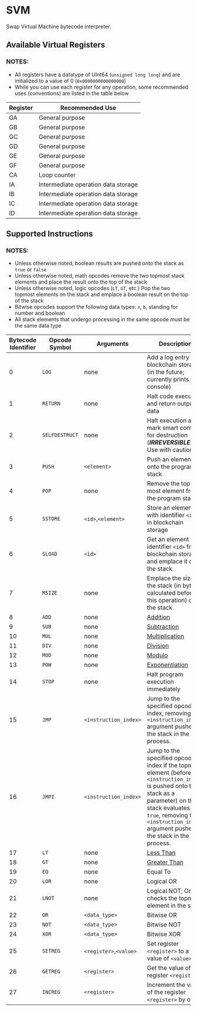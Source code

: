 # SVM
Swap Virtual Machine bytecode interpreter.

## Available Virtual Registers

### NOTES:
* All registers have a datatype of UInt64 (`unsigned long long`) and are initialized to a value of 0 (`0x0000000000000000`)
* While you can use each register for any operation, some recommended uses (conventions) are listed in the table below

|Register|Recommended Use|
|--------|---------------|
|GA|General purpose|
|GB|General purpose|
|GC|General purpose|
|GD|General purpose|
|GE|General purpose|
|GF|General purpose|
|CA|Loop counter|
|IA|Intermediate operation data storage|
|IB|Intermediate operation data storage|
|IC|Intermediate operation data storage|
|ID|Intermediate operation data storage|

## Supported Instructions

### NOTES:
* Unless otherwise noted, boolean results are pushed onto the stack as `true` or `false`
* Unless otherwise noted, math opcodes remove the two topmost stack elements and place the result onto the top of the stack
* Unless otherwise noted, logic opcodes (`LT`, `GT`, etc.) Pop the two topmost elements on the stack and emplace a boolean result on the top of the stack
* Bitwise opcodes support the following data types: `n`, `b`, standing for number and boolean
* All stack elements that undergo processing in the same opcode must be the same data type

|Bytecode Identifier|Opcode Symbol|Arguments|Description|
|-------------------|-------------|---------|-----------|
|0|`LOG`|none|Add a log entry to blockchain storage (in the future; currently prints to console)|
|1|`RETURN`|none|Halt code execution and return output data|
|2|`SELFDESTRUCT`|none|Halt execution and mark smart contract for destruction (***IRREVERSIBLE!*** Use with caution)|
|3|`PUSH`|`<element>`|Push an element onto the program stack|
|4|`POP`|none|Remove the top-most element from the program stack|
|5|`SSTORE`|`<id>`,`<element>`|Store an element with identifier `<id>` in blockchain storage|
|6|`SLOAD`|`<id>`|Get an element with identifier `<id>` from blockchain storage and emplace it onto the stack|
|7|`MSIZE`|none|Emplace the size of the stack (in bytes; calculated before this operation) onto the stack|
|8|`ADD`|none|[Addition](https://en.wikipedia.org/wiki/Addition)|
|9|`SUB`|none|[Subtraction](https://en.wikipedia.org/wiki/Subtraction)|
|10|`MUL`|none|[Multiplication](https://en.wikipedia.org/wiki/Multiplication)|
|11|`DIV`|none|[Division](https://en.wikipedia.org/wiki/Division)|
|12|`MOD`|none|[Modulo](https://en.wikipedia.org/wiki/Addition)|
|13|`POW`|none|[Exponentiation](https://en.wikipedia.org/wiki/Modulo)|
|14|`STOP`|none|Halt program execution immediately|
|15|`JMP`|`<instruction_index>`|Jump to the specified opcode index, removing the `<instruction_index>` argument pushed to the stack in the process.|
|16|`JMPI`|`<instruction_index>`|Jump to the specified opcode index if the topmost element (before `<instruction_index>` is pushed onto the stack as a parameter) on the stack evaluates to `true`, removing the `<instruction_index>` argument pushed to the stack in the process.|
|17|`LT`|none|[Less Than](https://en.wikipedia.org/wiki/Less-than_sign)|
|18|`GT`|none|[Greater Than](https://en.wikipedia.org/wiki/Greater-than_sign)|
|19|`EQ`|none|Equal To|
|20|`LOR`|none|Logical OR|
|21|`LNOT`|none|Logical NOT; Only checks the topmost element in the stack|
|22|`OR`|`<data_type>`|Bitwise OR|
|23|`NOT`|`<data_type>`|Bitwise NOT|
|24|`XOR`|`<data_type>`|Bitwise XOR|
|25|`SETREG`|`<register>`,`<value>`|Set register `<register>` to a value of `<value>`|
|26|`GETREG`|`<register>`|Get the value of the register `<register>`
|27|`INCREG`|`<register>`|Increment the value of the register `<register>` by one|

